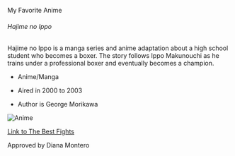 My Favorite Anime
###### Hajime no Ippo

Hajime no Ippo is a manga series and anime adaptation about a high school student who becomes a boxer. The story follows Ippo Makunouchi as he trains under a professional boxer and eventually becomes a champion. 

* Anime/Manga
- Aired in 2000 to 2003
+ Author is George Morikawa

![Anime](image.png)

<a href="https://www.youtube.com/watch?v=VV_Nd1qhJCc">Link to The Best Fights </a>

Approved by Diana Montero